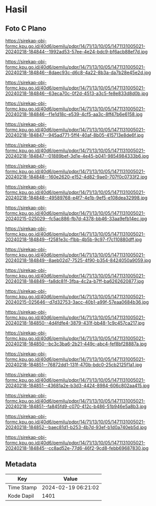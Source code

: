 # Hasil

## Foto C Plano

https://sirekap-obj-formc.kpu.go.id/40d6/pemilu/pdpr/14/71/13/10/05/1471131005021-20240218-184844--1992ad53-57ee-4e24-bdc9-bf6acb88ef7d.jpg

https://sirekap-obj-formc.kpu.go.id/40d6/pemilu/pdpr/14/71/13/10/05/1471131005021-20240218-184846--8daec93c-d6c8-4a22-8b3a-da7b28e45e2d.jpg

https://sirekap-obj-formc.kpu.go.id/40d6/pemilu/pdpr/14/71/13/10/05/1471131005021-20240218-184846--63eca70c-0f2d-4513-a3c5-fe8e833d8d0b.jpg

https://sirekap-obj-formc.kpu.go.id/40d6/pemilu/pdpr/14/71/13/10/05/1471131005021-20240218-184846--f1e1d18c-e539-4cf5-aa3c-8ff47b6e6158.jpg

https://sirekap-obj-formc.kpu.go.id/40d6/pemilu/pdpr/14/71/13/10/05/1471131005021-20240218-184847--945ad771-5ff4-40af-8b05-415713e8de6f.jpg

https://sirekap-obj-formc.kpu.go.id/40d6/pemilu/pdpr/14/71/13/10/05/1471131005021-20240218-184847--01889bef-3d1e-4e45-b041-9854984333b6.jpg

https://sirekap-obj-formc.kpu.go.id/40d6/pemilu/pdpr/14/71/13/10/05/1471131005021-20240218-184848--160e2620-e152-4d82-9ae0-707f0c0733f2.jpg

https://sirekap-obj-formc.kpu.go.id/40d6/pemilu/pdpr/14/71/13/10/05/1471131005021-20240218-184848--49589768-e4f7-4e1b-9ef5-e108dea32998.jpg

https://sirekap-obj-formc.kpu.go.id/40d6/pemilu/pdpr/14/71/13/10/05/1471131005021-20240215-025029--fc5ac886-fb7d-4378-bb46-33aa9efb14ec.jpg

https://sirekap-obj-formc.kpu.go.id/40d6/pemilu/pdpr/14/71/13/10/05/1471131005021-20240218-184849--f2581e3c-f1bb-4b5b-9c97-f7c110880dff.jpg

https://sirekap-obj-formc.kpu.go.id/40d6/pemilu/pdpr/14/71/13/10/05/1471131005021-20240218-184849--8aeb02d7-7525-4f90-b354-8424050a9059.jpg

https://sirekap-obj-formc.kpu.go.id/40d6/pemilu/pdpr/14/71/13/10/05/1471131005021-20240218-184849--fa8dc81f-3fba-4c2a-b7ff-ba6262620877.jpg

https://sirekap-obj-formc.kpu.go.id/40d6/pemilu/pdpr/14/71/13/10/05/1471131005021-20240215-025646--d7d32753-3acc-40b1-a99f-57eaa0684b36.jpg

https://sirekap-obj-formc.kpu.go.id/40d6/pemilu/pdpr/14/71/13/10/05/1471131005021-20240218-184850--4d4fdfe4-3879-431f-bb48-1c9c457ca217.jpg

https://sirekap-obj-formc.kpu.go.id/40d6/pemilu/pdpr/14/71/13/10/05/1471131005021-20240218-184850--bc3c3ba6-2b21-449c-abc4-fef8bf28887a.jpg

https://sirekap-obj-formc.kpu.go.id/40d6/pemilu/pdpr/14/71/13/10/05/1471131005021-20240218-184851--76872dd1-131f-470b-bdc0-25cb2125f1a1.jpg

https://sirekap-obj-formc.kpu.go.id/40d6/pemilu/pdpr/14/71/13/10/05/1471131005021-20240218-184851--43681a2e-b3d3-4424-8984-606c802aa415.jpg

https://sirekap-obj-formc.kpu.go.id/40d6/pemilu/pdpr/14/71/13/10/05/1471131005021-20240218-184851--fa845fd9-c070-412c-b486-51b946e5a8b3.jpg

https://sirekap-obj-formc.kpu.go.id/40d6/pemilu/pdpr/14/71/13/10/05/1471131005021-20240218-184852--baec81d1-b253-4b7d-93ef-b1d0a740eb5d.jpg

https://sirekap-obj-formc.kpu.go.id/40d6/pemilu/pdpr/14/71/13/10/05/1471131005021-20240218-184845--cc8ad52e-77d6-46f2-9cd8-febb69687830.jpg


## Metadata

| Key        | Value               |
| ---------- | ------------------- |
| Time Stamp | 2024-02-19 06:21:02 |
| Kode Dapil | 1401                |



